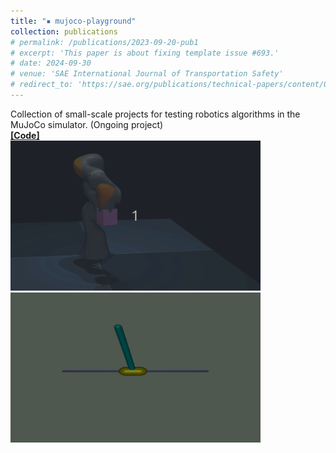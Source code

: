 ```yaml
---
title: "▪ mujoco-playground"
collection: publications
# permalink: /publications/2023-09-20-pub1
# excerpt: 'This paper is about fixing template issue #693.'
# date: 2024-09-30
# venue: 'SAE International Journal of Transportation Safety'
# redirect_to: 'https://sae.org/publications/technical-papers/content/09-11-02-0012/'
---
```

Collection of small-scale projects for testing robotics algorithms in the MuJoCo simulator. (Ongoing project)
<br/> <i class="fa-brands fa-github"></i> [**[Code]**](https://github.com/lihanlian/mujoco-playground) <br>
<img src='/images/manipulator_test.gif' style='width:400px;'>
<img src='/images/inverted_double_pendulum.gif' style='width:400px;'>